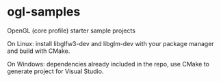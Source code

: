 # ogl-samples
OpenGL (core profile) starter sample projects

On Linux:
install libglfw3-dev and libglm-dev with your package manager and build with CMake.

On Windows:
dependencies already included in the repo, use CMake to generate project for Visual Studio.
